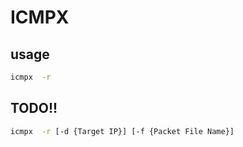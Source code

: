 # ICMPX

## usage

```bash
icmpx  -r 
```

## TODO!!

```bash
icmpx  -r [-d {Target IP}] [-f {Packet File Name}]
```